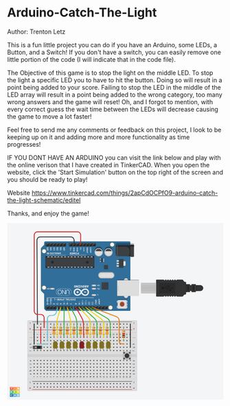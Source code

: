 # Arduino-Catch-The-Light
Author: Trenton Letz

This is a fun little project you can do if you have an Arduino, some LEDs,
a Button, and a Switch! If you don't have a switch, you can easily remove one
little portion of the code (I will indicate that in the code file).

The Objective of this game is to stop the light on the middle LED. 
To stop the light a specific LED you to have to hit the button. 
Doing so will result in a point being added to your score. 
Failing to stop the LED in the middle of the LED array will result
in a point being added to the wrong category, too many wrong answers
and the game will reset! Oh, and I forgot to mention, with every
correct guess the wait time between the LEDs will decrease causing the
game to move a lot faster!

Feel free to send me any comments or feedback on this project, I
look to be keeping up on it and adding more and more functionality
as time progresses!

IF YOU DONT HAVE AN ARDUINO you can visit the link below and
play with the online verison that I have created in TinkerCAD.
When you open the website, click the 'Start Simulation' button
on the top right of the screen and you should be ready to play!

Website
https://www.tinkercad.com/things/2apCdOCPfO9-arduino-catch-the-light-schematic/editel

Thanks, and enjoy the game!

![Adruino Board](https://github.com/tletz24/Arduino-Catch-The-Light/blob/master/Arduino%20Catch%20the%20Light%20Schematic.png)


